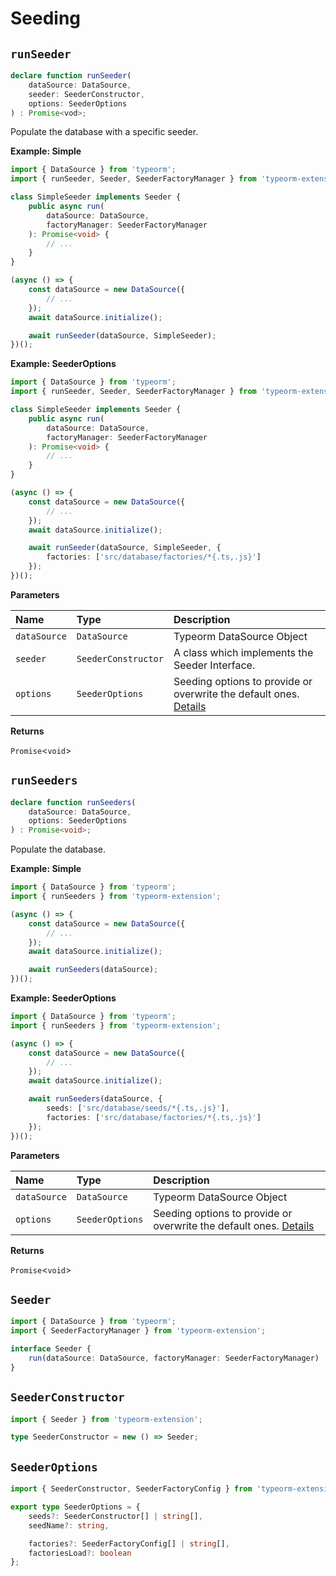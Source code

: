 # Seeding

## `runSeeder`

```typescript
declare function runSeeder(
    dataSource: DataSource, 
    seeder: SeederConstructor, 
    options: SeederOptions
) : Promise<vod>;
```

Populate the database with a specific seeder.

**Example: Simple**

```typescript
import { DataSource } from 'typeorm';
import { runSeeder, Seeder, SeederFactoryManager } from 'typeorm-extension';

class SimpleSeeder implements Seeder {
    public async run(
        dataSource: DataSource,
        factoryManager: SeederFactoryManager
    ): Promise<void> {
        // ...
    }
}

(async () => {
    const dataSource = new DataSource({
        // ...
    });
    await dataSource.initialize();

    await runSeeder(dataSource, SimpleSeeder);
})();

```

**Example: SeederOptions**

```typescript
import { DataSource } from 'typeorm';
import { runSeeder, Seeder, SeederFactoryManager } from 'typeorm-extension';

class SimpleSeeder implements Seeder {
    public async run(
        dataSource: DataSource,
        factoryManager: SeederFactoryManager
    ): Promise<void> {
        // ...
    }
}

(async () => {
    const dataSource = new DataSource({
        // ...
    });
    await dataSource.initialize();

    await runSeeder(dataSource, SimpleSeeder, {
        factories: ['src/database/factories/*{.ts,.js}']
    });
})();
```

**Parameters**

| Name         | Type                 | Description                                                                         |
|:-------------|:---------------------|:------------------------------------------------------------------------------------|
| `dataSource` | `DataSource`         | Typeorm DataSource Object                                                           |
| `seeder`     | `SeederConstructor`  | A class which implements the Seeder Interface.                                      |
| `options`    | `SeederOptions`      | Seeding options to provide or overwrite the default ones. [Details](#seederoptions) |

**Returns**

`Promise`<`void`>

## `runSeeders`

```typescript
declare function runSeeders(
    dataSource: DataSource, 
    options: SeederOptions
) : Promise<void>;
```

Populate the database.

**Example: Simple**

```typescript
import { DataSource } from 'typeorm';
import { runSeeders } from 'typeorm-extension';

(async () => {
    const dataSource = new DataSource({
        // ...
    });
    await dataSource.initialize();

    await runSeeders(dataSource);
})();

```

**Example: SeederOptions**

```typescript
import { DataSource } from 'typeorm';
import { runSeeders } from 'typeorm-extension';

(async () => {
    const dataSource = new DataSource({
        // ...
    });
    await dataSource.initialize();

    await runSeeders(dataSource, {
        seeds: ['src/database/seeds/*{.ts,.js}'],
        factories: ['src/database/factories/*{.ts,.js}']
    });
})();
```

**Parameters**

| Name         | Type               | Description                                                                         |
|:-------------|:-------------------|:------------------------------------------------------------------------------------|
| `dataSource` | `DataSource`       | Typeorm DataSource Object                                                           |
| `options`    | `SeederOptions`    | Seeding options to provide or overwrite the default ones. [Details](#seederoptions) |

**Returns**

`Promise`<`void`>

## `Seeder`
```typescript
import { DataSource } from 'typeorm';
import { SeederFactoryManager } from 'typeorm-extension';

interface Seeder {
    run(dataSource: DataSource, factoryManager: SeederFactoryManager) : Promise<void>;
}
```

## `SeederConstructor`
```typescript
import { Seeder } from 'typeorm-extension';

type SeederConstructor = new () => Seeder;
```

## `SeederOptions`

```typescript
import { SeederConstructor, SeederFactoryConfig } from 'typeorm-extension';

export type SeederOptions = {
    seeds?: SeederConstructor[] | string[],
    seedName?: string,

    factories?: SeederFactoryConfig[] | string[],
    factoriesLoad?: boolean
};
```
